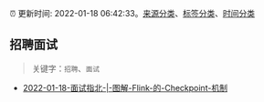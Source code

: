 :alarm_clock: 更新时间: 2022-01-18 06:42:33。[来源分类](../README.md)、[标签分类](../TAGS.md)、[时间分类](../TIMELINE.md)

## 招聘面试


> 关键字：`招聘`、`面试`



- [2022-01-18-面试指北-|-图解-Flink-的-Checkpoint-机制](https://toutiao.io/k/9984cvk) 